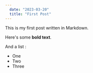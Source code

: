 ```yaml
---
  date: "2023-03-20"
  title: "First Post"
---
```

This is my first post written in Markdown.

Here's some __bold text__.

And a list :

* One
* Two
* Three